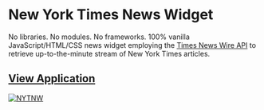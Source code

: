 # New York Times News Widget

No libraries. No modules. No frameworks. 100% vanilla JavaScript/HTML/CSS news widget employing the [Times News Wire API](https://developer.nytimes.com/docs/timeswire-product/1/overview) to retrieve up-to-the-minute stream of New York Times articles.
## [View Application](https://nyt-news-widget.netlify.app/)
[![NYTNW](https://raw.githubusercontent.com/MeetYourCreator/nytNewsWidget/main/nytime-widget_thumbnail.png)](https://nyt-news-widget.netlify.app/)